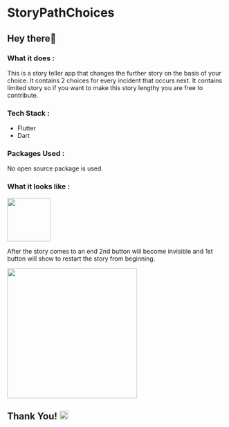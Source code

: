 # StoryPathChoices

## Hey there👋

### What it does :
This is a story teller app that changes the further story on the basis of your choice. It contains 2 choices for every incident that occurs next. It contains limited story so if you want to make this story lengthy you are free to contribute. 

### Tech Stack :
- Flutter <img width="10" src="https://cdn.worldvectorlogo.com/logos/flutter-logo.svg">
- Dart <img width="13" src="https://upload.wikimedia.org/wikipedia/commons/thumb/7/7e/Dart-logo.png/768px-Dart-logo.png">

### Packages Used :
No open source package is used.

### What it looks like :
<img width="100" src="https://media2.giphy.com/media/W3MyhCrgfBlXDV349M/giphy.gif?cid=ecf05e47w1tomm79e4dr6d92is4ydmjowcip7bwa0nnurnwj&rid=giphy.gif&ct=s">

After the story comes to an end 2nd button will become invisible and 1st button will show to restart the story from beginning.

<img width="300" src="My Video1.gif">

## Thank You! <img width="20" src="https://media0.giphy.com/media/UWJ4OjVzIPc90ecii8/giphy.gif?cid=ecf05e47botciap0esj8ga2dg8wn518wxzpk6qoednk9l8yl&rid=giphy.gif&ct=s">
